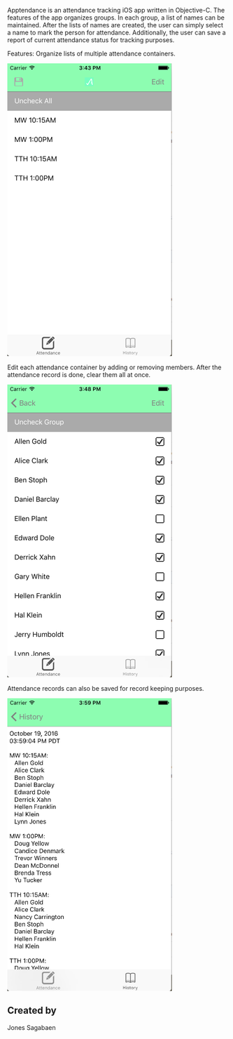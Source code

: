 Apptendance is an attendance tracking iOS app written in Objective-C.  The features of the app organizes groups.  In each group, a list of names can be maintained.  After the lists of names are created, the user can simply select a name to mark the person for attendance.  Additionally, the user can save a report of current attendance status for tracking purposes.

Features:
Organize lists of multiple attendance containers.

![Alt text](/Screenshots/AttendanceList.png?raw=true "Optional Title")

Edit each attendance container by adding or removing members.  After the attendance record is done, clear them all at once.

![Alt text](/Screenshots/AttendanceRecord.png?raw=true "Optional Title")

Attendance records can also be saved for record keeping purposes.

![Alt text](/Screenshots/Saved.png?raw=true "Optional Title")

## Created by
Jones Sagabaen

